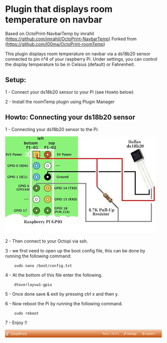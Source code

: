 # Plugin that displays room temperature on navbar
Based on OctoPrint-NavbarTemp by imrahil (https://github.com/imrahil/OctoPrint-NavbarTemp)
Forked from (https://github.com/l00ma/OctoPrint-roomTemp)

This plugin displays room temperature on navbar via a ds18b20 sensor connected to pin n°4 of your raspberry Pi. Under settings, you can control the display temperature to be in Celsius (default) or Fahrenheit.

## Setup:

1 - Connect your ds18b20 sensor to your Pi (see Howto below)

2 - Install the roomTemp plugin using Plugin Manager

## Howto: Connecting your ds18b20 sensor

1 - Connecting your ds18b20 sensor to the Pi:

![Connection](raspberry-pi-ds18b20-connections.png?raw=true) 

2 - Then connect to your Octopi via ssh.

3 - we first need to open up the boot config file, this can be done by running the following command:

		sudo nano /boot/config.txt

4 - At the bottom of this file enter the following.

		dtoverlay=w1-gpio

5 - Once done save & exit by pressing ctrl x and then y. 

6 - Now reboot the Pi by running the following command.

		sudo reboot

7 - Enjoy !!

![RoomTemp](RoomTemp.png?raw=true) 

